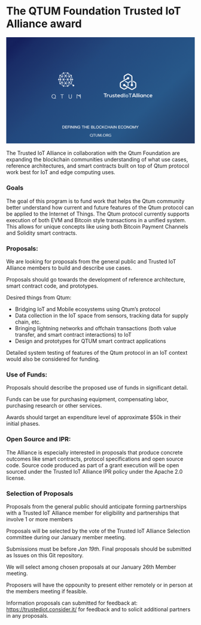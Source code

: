 # The QTUM Foundation Trusted IoT Alliance award

![Qtum + Trusted Iot](https://raw.githubusercontent.com/Trusted-IoT-Alliance/Quantum-Foundation-Proposals/master/img/QTUM_TIOTA.png)


The Trusted IoT Alliance in collaboration with the Qtum Foundation are expanding the blockchain communities understanding of what use cases, reference architectures, and smart contracts built on top of Qtum protocol work best for IoT and edge computing uses.

### Goals

The goal of this program is to fund work that helps the Qtum community better understand how current and future features of the Qtum protocol can be applied to the Internet of Things. The Qtum protocol currently supports execution of both EVM and Bitcoin style transactions in a unified system. This allows for unique concepts like using both Bitcoin Payment Channels and Solidity smart contracts.


### Proposals:

We are looking for proposals from the general public and Trusted IoT Alliance members to build and describe use cases.

Proposals should go towards the development of reference architecture, smart contract code, and prototypes.

Desired things from Qtum:

- Bridging IoT and Mobile ecosystems using Qtum’s protocol
- Data collection in the IoT space from sensors, tracking data for supply chain, etc.
- Bringing lightning networks and offchain transactions (both value transfer, and smart contract interactions)  to IoT
- Design and prototypes for QTUM smart contract applications

Detailed system testing of features of the Qtum protocol in an IoT context would also be considered for funding.

### Use of Funds:
Proposals should describe the proposed use of funds in significant detail. 

Funds can be use for purchasing equipment, compensating labor, purchasing research or other services.

Awards should target an expenditure level of approximate $50k in their initial phases.

### Open Source and IPR:
The Alliance is especially interested in proposals that produce concrete outcomes like smart contracts, protocol specifications and open source code. Source code produced as part of a grant execution will be open sourced under the Trusted IoT Alliance IPR policy under the Apache 2.0 license.

### Selection of Proposals
Proposals from the general public should anticipate forming partnerships with a Trusted IoT Alliance member for eligibility and partnerships that involve 1 or more members

Proposals will be selected by the vote of the Trusted IoT Alliance Selection committee during our January member meeting.

Submissions must be before *Jan 19th*. Final proposals should be submitted as Issues on this Git repository.

We will select among chosen proposals at our January 26th Member meeting.

Proposers will have the oppounity to present either remotely or in person at the members meeting if feasible.

Information proposals can submitted for feedback at: https://trustediot.consider.it/ for feedback and to solicit additional partners in any proposals.
